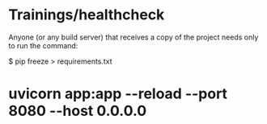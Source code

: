 # Trainings/healthcheck

Anyone (or any build server) that receives a copy of the project needs only to run the command:

$ pip freeze > requirements.txt
 
# uvicorn app:app --reload --port 8080 --host 0.0.0.0